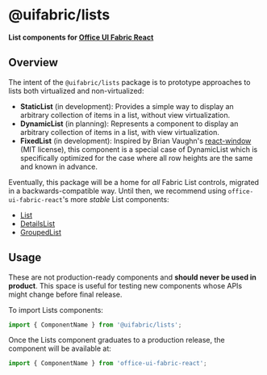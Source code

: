 # @uifabric/lists

**List components for [Office UI Fabric React](http://dev.microsoft.com/fabric)**

## Overview

The intent of the `@uifabric/lists` package is to prototype approaches to lists both virtualized and non-virtualized:

- **StaticList** (in development): Provides a simple way to display an arbitrary collection of items in a list, without view virtualization.
- **DynamicList** (in planning): Represents a component to display an arbitrary collection of items in a list, with view virtualization.
- **FixedList** (in development): Inspired by Brian Vaughn's [react-window](https://github.com/bvaughn/react-window) (MIT license), this component is a special case of DynamicList which is specifically optimized for the case where all row heights are the same and known in advance.

Eventually, this package will be a home for _all_ Fabric List controls, migrated in a backwards-compatible way. Until then, we recommend using `office-ui-fabric-react`'s more _stable_ List components:

- [List](https://developer.microsoft.com/en-us/fabric#/controls/web/list)
- [DetailsList](https://developer.microsoft.com/en-us/fabric#/controls/web/detailslist)
- [GroupedList](https://developer.microsoft.com/en-us/fabric#/controls/web/groupedlist)

## Usage

These are not production-ready components and **should never be used in product**. This space is useful for testing new components whose APIs might change before final release.

To import Lists components:

```js
import { ComponentName } from '@uifabric/lists';
```

Once the Lists component graduates to a production release, the component will be available at:

```js
import { ComponentName } from 'office-ui-fabric-react';
```
